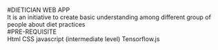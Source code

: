 #DIETICIAN WEB APP
<br>
   It is an initiative to create basic understanding among different group of people about diet practices
<br>
#PRE-REQUISITE
<br>
   Html CSS javascript (intermediate level)
   Tensorflow.js 
<br>
